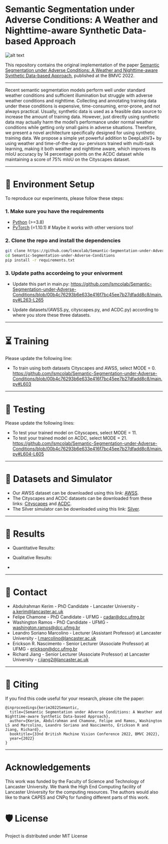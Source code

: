 # Semantic Segmentation under Adverse Conditions: A Weather and Nighttime-aware Synthetic Data-based Approach

![alt text](https://github.com/lsmcolab/Semantic-Segmentation-under-Adverse-Conditions/blob/658a3eb8c0ead1a4d9f625807ba810a37043b121/assets/teaser.png "Teaser Figure")

This repository contains the original implementation of the paper [Semantic Segmentation under Adverse Conditions: A Weather and Nighttime-aware Synthetic Data-based Approach](https://bmvc2022.org/programme/papers/), published at the BMVC 2022.

---
Recent semantic segmentation models perform well under standard weather conditions and sufficient illumination but struggle with adverse weather conditions and nighttime. Collecting and annotating training data under these conditions is expensive, time-consuming, error-prone, and not always practical. Usually, synthetic data is used as a feasible data source to increase the amount of training data. However, just directly using synthetic data may actually harm the model’s performance under normal weather conditions while getting only small gains in adverse situations. Therefore, we present a novel architecture specifically designed for using synthetic training data. We propose a simple yet powerful addition to DeepLabV3+ by using weather and time-of-the-day su-
pervisors trained with multi-task learning, making it both weather and nighttime aware, which improves its mIoU accuracy by 14 percentage points on the ACDC dataset while maintaining a score of 75% mIoU on the Cityscapes dataset.

---

:wrench: Environment Setup
===
To reproduce our experiments, please follow these steps:

### 1. Make sure you have the requirements

  - [Python](https://www.python.org/) (>=3.8)
  - [PyTorch](https://pytorch.org/) (=1.10.1) # Maybe it works with other versions too!

### 2. Clone the repo and install the dependencies
   ```bash
   git clone https://github.com/lsmcolab/Semantic-Segmentation-under-Adverse-Conditions.git
   cd Semantic-Segmentation-under-Adverse-Conditions
   pip install -r requirements.txt
   ```
### 3. Update paths accordeing to your enivorment
  - Update this part in main.py: https://github.com/lsmcolab/Semantic-Segmentation-under-Adverse-Conditions/blob/00b4c76293b6e633e416f7bc45ee7b27dfadd8c8/main.py#L263-L265
  <!---
    ```bash
    opts.data_root_cs = "/home/kerim/DataSets/SemanticSegmentation/cityscapes"#Update as necessary
    opts.data_root_acdc = "/home/kerim/DataSets/SemanticSegmentation/ACDC"#Update as necessary
    opts.data_root_awss = "/home/kerim/Silver_Project/AWSS"#Update as necessary
    ```
    -->
  - Update datasets/(AWSS.py, cityscapes.py, and ACDC.py) according to where you store these three datasets.
---


:hourglass_flowing_sand: Training
===
Please update the following line:
* To train using both datasets Cityscapes and AWSS, select MODE = 0. 
https://github.com/lsmcolab/Semantic-Segmentation-under-Adverse-Conditions/blob/00b4c76293b6e633e416f7bc45ee7b27dfadd8c8/main.py#L603
---


:mag_right: Testing
===
Please update the following lines: 
* To test your trained model on Cityscapes, select MODE = 11.
* To test your trained model on ACDC, select MODE = 21.
https://github.com/lsmcolab/Semantic-Segmentation-under-Adverse-Conditions/blob/00b4c76293b6e633e416f7bc45ee7b27dfadd8c8/main.py#L604-L605


---

:movie_camera: Datasets and Simulator
===
* Our AWSS dataset can be downloaded using this link: [AWSS](https://www.kaggle.com/datasets/abdulrahmankerim/semantic-segmentation-under-adverse-conditions).
* The Cityscapes and ACDC datasets can be downloaded from these links: [Cityscapes](https://www.cityscapes-dataset.com/) and [ACDC](https://acdc.vision.ee.ethz.ch/).
* The Silver simulator can be downloaded using this link: [Silver](https://livelancsac-my.sharepoint.com/:u:/g/personal/kerim_lancaster_ac_uk/EZFZP1An4B9PmHKDEhaxjGYBWfVXfD8Kfu-yvPOaBpXg8w?e=f0MECt).
---

:movie_camera: Results
===
* Quantitative Results:

* Qualitative Results:
* 
---
:e-mail: Contact
===
* Abdulrahman Kerim - PhD Candidate - Lancaster University - a.kerim@lancaster.ac.uk
* Felipe Chamone - PhD Candidate - UFMG - cadar@dcc.ufmg.br
* Washington Ramos - PhD Candidate - UFMG - washington.ramos@dcc.ufmg.br
* Leandro Soriano Marcolino - Lecturer (Assistant Professor) at Lancaster University - l.marcolino@lancaster.ac.uk
* Erickson R. Nascimento - Senior Lecturer (Associate Professor) at UFMG - erickson@dcc.ufmg.br
* Richard Jiang - Senior Lecturer (Associate Professor) at Lancaster University - r.jiang2@lancaster.ac.uk 
---
:memo: Citing 
===
If you find this code useful for your research, please cite the paper: 
```
@inproceedings{kerim2022Semantic,
  title={Semantic Segmentation under Adverse Conditions: A Weather and Nighttime-aware Synthetic Data-based Approach},
  author={Kerim, Abdulrahman and Chamone, Felipe and Ramos, Washington LS and Marcolino, Leandro Soriano and Nascimento, Erickson R and Jiang, Richard},
  booktitle={33nd British Machine Vision Conference 2022, BMVC 2022},
  year={2022}
}
```
----
Acknowledgements
===
This work was funded by the Faculty of Science and Technology of Lancaster University. We thank the High End Computing facility of Lancaster University for the computing resources. The authors would also like to thank CAPES and CNPq for funding different parts of this work.

:shield: License
===
Project is distributed under MIT License
